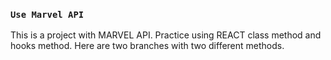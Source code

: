 
### `Use Marvel API`
This is a project with MARVEL API. Practice using REACT class method and hooks method. Here are two branches with two different methods.
